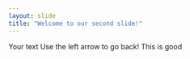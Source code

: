 ```yaml
---
layout: slide
title: "Welcome to our second slide!"
---
```

Your text
Use the left arrow to go back!
This is good
